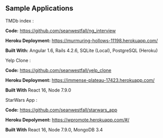 ## Sample Applications
TMDb index : 

**Code:** https://github.com/seanwestfall/ng_interview

**Heroku Deployment:** https://murmuring-hollows-11198.herokuapp.com/

**Built With:** Angular 1.6, Rails 4.2.6, SQLite (Local), PostgreSQL
(Heroku)


Yelp Clone : 

**Code:** https://github.com/seanwestfall/yelp_clone

**Heroku Deployment:** https://immense-plateau-17423.herokuapp.com/

**Built With** React 16, Node 7.9.0


StarWars App : 

**Code:** https://github.com/seanwestfall/starwars_app 

**Heroku Depolyment:** https://wpromote.herokuapp.com/#/

**Built With** React 16, Node 7.9.0, MongoDB 3.4



